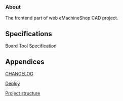 ### About
The frontend part of web eMachineShop CAD project.

## Specifications
[Board Tool Specification](./manual/BoardToolSpecification.html)


## Appendices
[CHANGELOG](./manual/CHANGELOG.html)


[Deploy](./manual/Deployment.html)


[Project structure](./manual/ProjectStructure.html)

